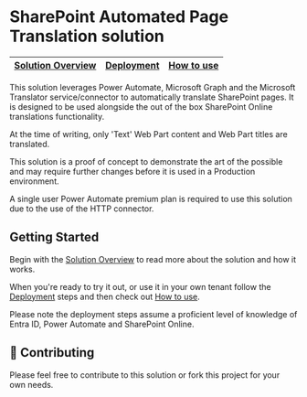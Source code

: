 # SharePoint Automated Page Translation solution

| [Solution Overview](https://github.com/alexc-MSFT/spo-pagetranslation/wiki/Solution-Overview) | [Deployment](https://github.com/alexc-MSFT/spo-pagetranslation/wiki/Deployment) | [How to use](https://github.com/alexc-MSFT/spo-pagetranslation/wiki/How-to-use) |
| ---- | ---- | ---- |

This solution leverages Power Automate, Microsoft Graph and the Microsoft Translator service/connector to automatically translate SharePoint pages. It is designed to be used alongside the out of the box SharePoint Online translations functionality. 

At the time of writing, only 'Text' Web Part content and Web Part titles are translated.

This solution is a proof of concept to demonstrate the art of the possible and may require further changes before it is used in a Production environment. 

A single user Power Automate premium plan is required to use this solution due to the use of the HTTP connector. 

## Getting Started

Begin with the [Solution Overview](https://github.com/alexc-MSFT/spo-pagetranslation/wiki/Solution-Overview) to read more about the solution and how it works.

When you're ready to try it out, or use it in your own tenant follow the [Deployment](https://github.com/alexc-MSFT/spo-pagetranslation/wiki/Deployment) steps and then check out [How to use](https://github.com/alexc-MSFT/spo-pagetranslation/wiki/How-to-use). 

Please note the deployment steps assume a proficient level of knowledge of Entra ID, Power Automate and SharePoint Online.

## 💖 Contributing

Please feel free to contribute to this solution or fork this project for your own needs.


